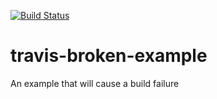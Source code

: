 [![Build Status](https://travis-ci.org/aditya1601/travis-broken-example.svg?branch=master)](https://travis-ci.org/ironfistyo/travis-broken-example)

# travis-broken-example

An example that will cause a build failure
